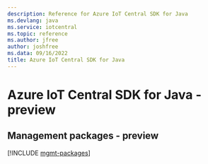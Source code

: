 ```yaml
---
description: Reference for Azure IoT Central SDK for Java
ms.devlang: java
ms.service: iotcentral
ms.topic: reference
ms.author: jfree
author: joshfree
ms.data: 09/16/2022
title: Azure IoT Central SDK for Java
---
```

# Azure IoT Central SDK for Java - preview

## Management packages - preview
[!INCLUDE [mgmt-packages](iot-central-mgmt-index.md)]